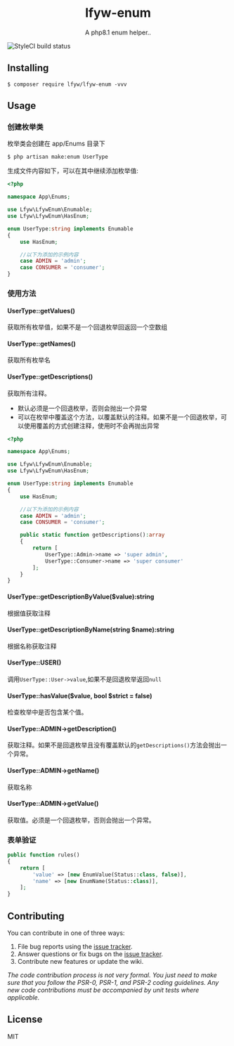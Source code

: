 <h1 align="center"> lfyw-enum </h1>

<p align="center"> A php8.1 enum helper..</p>

![StyleCI build status](https://github.styleci.io/repos/449704539/shield) 

## Installing

```shell
$ composer require lfyw/lfyw-enum -vvv
```

## Usage

### 创建枚举类

枚举类会创建在 app/Enums 目录下

```shell
$ php artisan make:enum UserType
```

生成文件内容如下，可以在其中继续添加枚举值:

```php
<?php

namespace App\Enums;

use Lfyw\LfywEnum\Enumable;
use Lfyw\LfywEnum\HasEnum;

enum UserType:string implements Enumable
{
    use HasEnum;

    //以下为添加的示例内容
    case ADMIN = 'admin';
    case CONSUMER = 'consumer';
}
```

### 使用方法

#### UserType::getValues()

获取所有枚举值，如果不是一个回退枚举回返回一个空数组

#### UserType::getNames()

获取所有枚举名

#### UserType::getDescriptions()

获取所有注释。

* 默认必须是一个回退枚举，否则会抛出一个异常
* 可以在枚举中覆盖这个方法，以覆盖默认的注释。如果不是一个回退枚举，可以使用覆盖的方式创建注释，使用时不会再抛出异常
```php
<?php

namespace App\Enums;

use Lfyw\LfywEnum\Enumable;
use Lfyw\LfywEnum\HasEnum;

enum UserType:string implements Enumable
{
    use HasEnum;

    //以下为添加的示例内容
    case ADMIN = 'admin';
    case CONSUMER = 'consumer';

    public static function getDescriptions():array
    {
        return [
            UserType::Admin->name => 'super admin',
            UserType::Consumer->name => 'super consumer'
        ];
    }
}
```
#### UserType::getDescriptionByValue($value):string

根据值获取注释


#### UserType::getDescriptionByName(string $name):string

根据名称获取注释

#### UserType::USER()

调用`UserType::User->value`,如果不是回退枚举返回`null`

#### UserType::hasValue($value, bool $strict = false)

 检查枚举中是否包含某个值。

#### UserType::ADMIN->getDescription()

获取注释。如果不是回退枚举且没有覆盖默认的`getDescriptions()`方法会抛出一个异常。

#### UserType::ADMIN->getName()

获取名称

#### UserType::ADMIN->getValue()

获取值。必须是一个回退枚举，否则会抛出一个异常。

### 表单验证

```php
public function rules()
{
    return [
        'value' => [new EnumValue(Status::class, false)],
        'name' => [new EnumName(Status::class)],
    ];
}

```

#### 

## Contributing

You can contribute in one of three ways:

1. File bug reports using the [issue tracker](https://github.com/lfyw/lfyw-enum/issues).
2. Answer questions or fix bugs on the [issue tracker](https://github.com/lfyw/lfyw-enum/issues).
3. Contribute new features or update the wiki.

_The code contribution process is not very formal. You just need to make sure that you follow the PSR-0, PSR-1, and PSR-2 coding guidelines. Any new code contributions must be accompanied by unit tests where applicable._

## License

MIT